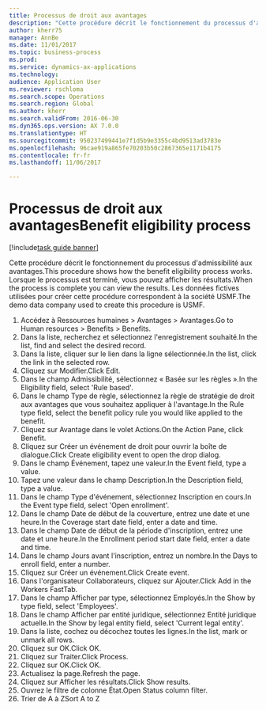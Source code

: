 ```yaml
--- 
title: Processus de droit aux avantages
description: "Cette procédure décrit le fonctionnement du processus d'admissibilité aux avantages."
author: kherr75
manager: AnnBe
ms.date: 11/01/2017
ms.topic: business-process
ms.prod: 
ms.service: dynamics-ax-applications
ms.technology: 
audience: Application User
ms.reviewer: rschloma
ms.search.scope: Operations
ms.search.region: Global
ms.author: kherr
ms.search.validFrom: 2016-06-30
ms.dyn365.ops.version: AX 7.0.0
ms.translationtype: HT
ms.sourcegitcommit: 950237499441e7f1d5b9e3355c4bd9513ad3783e
ms.openlocfilehash: 96cae919a865fe70203b50c2867365e1171b4175
ms.contentlocale: fr-fr
ms.lasthandoff: 11/06/2017

---
```

# <a name="benefit-eligibility-process"></a><span data-ttu-id="c8292-103">Processus de droit aux avantages</span><span class="sxs-lookup"><span data-stu-id="c8292-103">Benefit eligibility process</span></span>

[!include[task guide banner](../../includes/task-guide-banner.md)]

<span data-ttu-id="c8292-104">Cette procédure décrit le fonctionnement du processus d'admissibilité aux avantages.</span><span class="sxs-lookup"><span data-stu-id="c8292-104">This procedure shows how the benefit eligibility process works.</span></span> <span data-ttu-id="c8292-105">Lorsque le processus est terminé, vous pouvez afficher les résultats.</span><span class="sxs-lookup"><span data-stu-id="c8292-105">When the process is complete you can view the results.</span></span> <span data-ttu-id="c8292-106">Les données fictives utilisées pour créer cette procédure correspondent à la société USMF.</span><span class="sxs-lookup"><span data-stu-id="c8292-106">The demo data company used to create this procedure is USMF.</span></span>

1. <span data-ttu-id="c8292-107">Accédez à Ressources humaines > Avantages > Avantages.</span><span class="sxs-lookup"><span data-stu-id="c8292-107">Go to Human resources > Benefits > Benefits.</span></span>
2. <span data-ttu-id="c8292-108">Dans la liste, recherchez et sélectionnez l'enregistrement souhaité.</span><span class="sxs-lookup"><span data-stu-id="c8292-108">In the list, find and select the desired record.</span></span>
3. <span data-ttu-id="c8292-109">Dans la liste, cliquer sur le lien dans la ligne sélectionnée.</span><span class="sxs-lookup"><span data-stu-id="c8292-109">In the list, click the link in the selected row.</span></span>
4. <span data-ttu-id="c8292-110">Cliquez sur Modifier.</span><span class="sxs-lookup"><span data-stu-id="c8292-110">Click Edit.</span></span>
5. <span data-ttu-id="c8292-111">Dans le champ Admissibilité, sélectionnez « Basée sur les règles ».</span><span class="sxs-lookup"><span data-stu-id="c8292-111">In the Eligibility field, select 'Rule based'.</span></span>
6. <span data-ttu-id="c8292-112">Dans le champ Type de règle, sélectionnez la règle de stratégie de droit aux avantages que vous souhaitez appliquer à l'avantage.</span><span class="sxs-lookup"><span data-stu-id="c8292-112">In the Rule type field, select the benefit policy rule you would like applied to the benefit.</span></span>
7. <span data-ttu-id="c8292-113">Cliquez sur Avantage dans le volet Actions.</span><span class="sxs-lookup"><span data-stu-id="c8292-113">On the Action Pane, click Benefit.</span></span>
8. <span data-ttu-id="c8292-114">Cliquez sur Créer un événement de droit pour ouvrir la boîte de dialogue.</span><span class="sxs-lookup"><span data-stu-id="c8292-114">Click Create eligibility event to open the drop dialog.</span></span>
9. <span data-ttu-id="c8292-115">Dans le champ Événement, tapez une valeur.</span><span class="sxs-lookup"><span data-stu-id="c8292-115">In the Event field, type a value.</span></span>
10. <span data-ttu-id="c8292-116">Tapez une valeur dans le champ Description.</span><span class="sxs-lookup"><span data-stu-id="c8292-116">In the Description field, type a value.</span></span>
11. <span data-ttu-id="c8292-117">Dans le champ Type d'événement, sélectionnez Inscription en cours.</span><span class="sxs-lookup"><span data-stu-id="c8292-117">In the Event type field, select 'Open enrollment'.</span></span>
12. <span data-ttu-id="c8292-118">Dans le champ Date de début de la couverture, entrez une date et une heure.</span><span class="sxs-lookup"><span data-stu-id="c8292-118">In the Coverage start date field, enter a date and time.</span></span>
13. <span data-ttu-id="c8292-119">Dans le champ Date de début de la période d'inscription, entrez une date et une heure.</span><span class="sxs-lookup"><span data-stu-id="c8292-119">In the Enrollment period start date field, enter a date and time.</span></span>
14. <span data-ttu-id="c8292-120">Dans le champ Jours avant l'inscription, entrez un nombre.</span><span class="sxs-lookup"><span data-stu-id="c8292-120">In the Days to enroll field, enter a number.</span></span>
15. <span data-ttu-id="c8292-121">Cliquez sur Créer un événement.</span><span class="sxs-lookup"><span data-stu-id="c8292-121">Click Create event.</span></span>
16. <span data-ttu-id="c8292-122">Dans l'organisateur Collaborateurs, cliquez sur Ajouter.</span><span class="sxs-lookup"><span data-stu-id="c8292-122">Click Add in the Workers FastTab.</span></span>
17. <span data-ttu-id="c8292-123">Dans le champ Afficher par type, sélectionnez Employés.</span><span class="sxs-lookup"><span data-stu-id="c8292-123">In the Show by type field, select 'Employees'.</span></span>
18. <span data-ttu-id="c8292-124">Dans le champ Afficher par entité juridique, sélectionnez Entité juridique actuelle.</span><span class="sxs-lookup"><span data-stu-id="c8292-124">In the Show by legal entity field, select 'Current legal entity'.</span></span>
19. <span data-ttu-id="c8292-125">Dans la liste, cochez ou décochez toutes les lignes.</span><span class="sxs-lookup"><span data-stu-id="c8292-125">In the list, mark or unmark all rows.</span></span>
20. <span data-ttu-id="c8292-126">Cliquez sur OK.</span><span class="sxs-lookup"><span data-stu-id="c8292-126">Click OK.</span></span>
21. <span data-ttu-id="c8292-127">Cliquez sur Traiter.</span><span class="sxs-lookup"><span data-stu-id="c8292-127">Click Process.</span></span>
22. <span data-ttu-id="c8292-128">Cliquez sur OK.</span><span class="sxs-lookup"><span data-stu-id="c8292-128">Click OK.</span></span>
23. <span data-ttu-id="c8292-129">Actualisez la page.</span><span class="sxs-lookup"><span data-stu-id="c8292-129">Refresh the page.</span></span>
24. <span data-ttu-id="c8292-130">Cliquez sur Afficher les résultats.</span><span class="sxs-lookup"><span data-stu-id="c8292-130">Click Show results.</span></span>
25. <span data-ttu-id="c8292-131">Ouvrez le filtre de colonne État.</span><span class="sxs-lookup"><span data-stu-id="c8292-131">Open Status column filter.</span></span>
26. <span data-ttu-id="c8292-132">Trier de A à Z</span><span class="sxs-lookup"><span data-stu-id="c8292-132">Sort A to Z</span></span>



